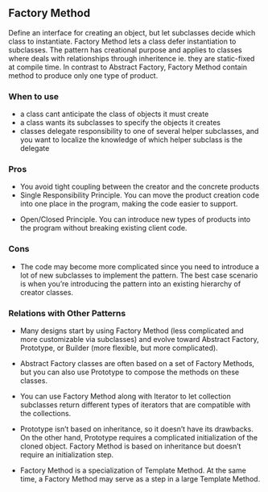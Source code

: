 ## Factory Method

Define an interface for creating an object, but let subclasses decide which class to instantiate.
Factory Method lets a class defer instantiation to subclasses. The pattern has creational purpose
and applies to classes where deals with relationships through inheritence ie. they are static-fixed
at compile time. In contrast to Abstract Factory, Factory Method contain method to produce only one
type of product.

### When to use

- a class cant anticipate the class of objects it must create
- a class wants its subclasses to specify the objects it creates
- classes delegate responsibility to one of several helper subclasses, and you want to localize the knowledge of which helper subclass is the delegate

### Pros

- You avoid tight coupling between the creator and the concrete products
- Single Responsibility Principle. You can move the product creation code into one place in the program, making the code easier to support.

* Open/Closed Principle. You can introduce new types of products into the program without breaking existing client code.

### Cons

- The code may become more complicated since you need to introduce a lot of new subclasses to implement the pattern. The best case scenario is when you’re introducing the pattern into an existing hierarchy of creator classes.

### Relations with Other Patterns

- Many designs start by using Factory Method (less complicated and more customizable via subclasses) and evolve toward Abstract Factory, Prototype, or Builder (more flexible, but more complicated).

- Abstract Factory classes are often based on a set of Factory Methods, but you can also use Prototype to compose the methods on these classes.

- You can use Factory Method along with Iterator to let collection subclasses return different types of iterators that are compatible with the collections.

- Prototype isn’t based on inheritance, so it doesn’t have its drawbacks. On the other hand, Prototype requires a complicated initialization of the cloned object. Factory Method is based on inheritance but doesn’t require an initialization step.

- Factory Method is a specialization of Template Method. At the same time, a Factory Method may serve as a step in a large Template Method.
